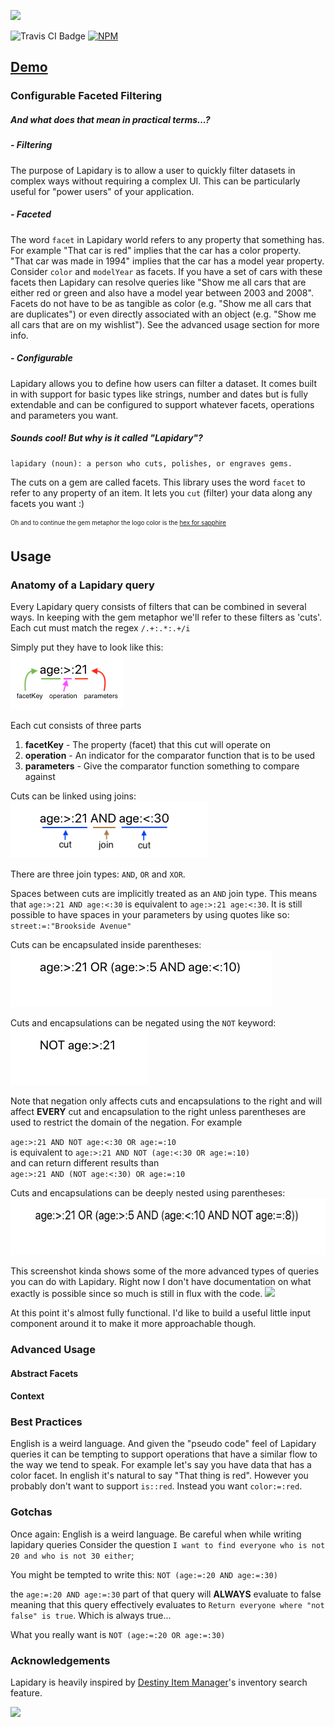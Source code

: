 ![](https://i.imgur.com/RTlTF2g.png)

![Travis CI Badge](https://travis-ci.org/jbccollins/lapidary.svg?branch=master) [![NPM](https://img.shields.io/npm/v/lapidary.svg)](https://www.npmjs.com/package/lapidary)

## [Demo](https://jbccollins.github.io/lapidary/demo/index.html)

### Configurable Faceted Filtering

##### *And what does that mean in practical terms...?*

##### - Filtering
The purpose of Lapidary is to allow a user to quickly filter datasets in complex ways without requiring a complex UI. This can be particularly useful for "power users" of your application.

##### - Faceted
The word `facet` in Lapidary world refers to any property that something has. For example "That car is red" implies that the car has a color property. "That car was made in 1994" implies that the car has a model year property. Consider `color` and `modelYear` as facets. If you have a set of cars with these facets then Lapidary can resolve queries like "Show me all cars that are either red or green and also have a model year between 2003 and 2008". Facets do not have to be as tangible as color (e.g. "Show me all cars that are duplicates") or even directly associated with an object (e.g. "Show me all cars that are on my wishlist"). See the advanced usage section for more info.

##### - Configurable
Lapidary allows you to define how users can filter a dataset. It comes built in with support for basic types like strings, number and dates but is fully extendable and can be configured to support whatever facets, operations and parameters you want.

##### *Sounds cool! But why is it called "Lapidary"?*
```
lapidary (noun): a person who cuts, polishes, or engraves gems.
```

The cuts on a gem are called facets. This library uses the word `facet` to refer to any property of an item. It lets you `cut` (filter) your data along any facets you want :)

<sub><sup>Oh and to continue the gem metaphor the logo color is the [hex for sapphire](https://www.colorhexa.com/0f52ba)</sup></sub>

## Usage

### Anatomy of a Lapidary query
Every Lapidary query consists of filters that can be combined in several ways. In keeping with the gem metaphor we'll refer to these filters as 'cuts'.
Each cut must match the regex `/.+:.*:.+/i`

Simply put they have to look like this:\
<img src="readme_images/basic.png" alt="basic" height="91px">

Each cut consists of three parts
1. <b>facetKey</b> - The property (facet) that this cut will operate on
2. <b>operation</b> - An indicator for the comparator function that is to be used
3. <b>parameters</b> - Give the comparator function something to compare against

Cuts can be linked using joins:\
<img src="readme_images/explicit_and.png" alt="basic" height="91px">

There are three join types: `AND`, `OR` and `XOR`.

Spaces between cuts are implicitly treated as an `AND` join type.
This means that `age:>:21 AND age:<:30` is equivalent to `age:>:21 age:<:30`. It is still possible to have spaces in your parameters by using quotes like so: `street:=:"Brookside Avenue"`

Cuts can be encapsulated inside parentheses:\
<img src="readme_images/basic_parens.png" alt="basic" height="91px">

Cuts and encapsulations can be negated using the `NOT` keyword:\
<img src="readme_images/leading_not.png" alt="basic" height="91px">

Note that negation only affects cuts and encapsulations to the right and will affect <b>EVERY</b> cut and encapsulation to the right unless parentheses are used to restrict the domain of the negation.
For example

`age:>:21 AND NOT age:<:30 OR age:=:10`\
is equivalent to 
`age:>:21 AND NOT (age:<:30 OR age:=:10)`\
and can return different results than\
`age:>:21 AND (NOT age:<:30) OR age:=:10`

Cuts and encapsulations can be deeply nested using parentheses:\
<img src="readme_images/nested_parens.png" alt="basic" height="91px">

This screenshot kinda shows some of the more advanced types of queries you can do with Lapidary.
Right now I don't have documentation on what exactly is possible since so much is still in flux with the code.
![](https://i.imgur.com/qb46YMG.png)

At this point it's almost fully functional. I'd like to build a useful little input component around it to make it more approachable though.

### Advanced Usage

#### Abstract Facets

#### Context

### Best Practices

English is a weird language. And given the "pseudo code" feel of Lapidary queries it can be tempting to support operations that have a similar flow to the way we tend to speak. For example let's say you have data that has a color facet. In english it's natural to say "That thing is red". However you probably don't want to support `is::red`. Instead you want `color:=:red`. 

### Gotchas
Once again: English is a weird language. Be careful when while writing lapidary queries
Consider the question `I want to find everyone who is not 20 and who is not 30 either`;

You might be tempted to write this:
`NOT (age:=:20 AND age:=:30)`

the `age:=:20 AND age:=:30` part of that query will <b>ALWAYS</b> evaluate to false meaning that this query
effectively evaluates to `Return everyone where "not false" is true`. Which is always true...

What you really want is
`NOT (age:=:20 OR age:=:30)`

### Acknowledgements

Lapidary is heavily inspired by [Destiny Item Manager](https://github.com/DestinyItemManager/DIM)'s inventory search feature.

![](https://i.imgur.com/az5M2kM.png)
